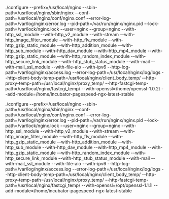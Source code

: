 ./configure --prefix=/usr/local/nginx --sbin-path=/usr/local/nginx/sbin/nginx --conf-path=/usr/local/nginx/conf/nginx.conf --error-log-path=/var/log/nginx/error.log --pid-path=/var/run/nginx/nginx.pid --lock-path=/var/lock/nginx.lock --user=nginx --group=nginx --with-http_ssl_module --with-http_v2_module --with-stream --with-http_image_filter_module --with-http_flv_module --with-http_gzip_static_module --with-http_addition_module --with-http_sub_module --with-http_dav_module --with-http_mp4_module --with-http_gzip_static_module --with-http_random_index_module --with-http_secure_link_module --with-http_stub_status_module --with-mail --with-mail_ssl_module --with-file-aio --with-ipv6 --http-log-path=/var/log/nginx/access.log --error-log-path=/usr/local/nginx/log/logs --http-client-body-temp-path=/usr/local/nginx/client_body_temp/ --http-proxy-temp-path=/usr/local/nginx/proxy_temp/ --http-fastcgi-temp-path=/usr/local/nginx/fastcgi_temp/ --with-openssl=/home/openssl-1.0.2t --add-module=/home/incubator-pagespeed-ngx-latest-stable


./configure --prefix=/usr/local/nginx --sbin-path=/usr/local/nginx/sbin/nginx --conf-path=/usr/local/nginx/conf/nginx.conf --error-log-path=/var/log/nginx/error.log --pid-path=/var/run/nginx/nginx.pid --lock-path=/var/lock/nginx.lock --user=nginx --group=nginx --with-http_ssl_module --with-http_v2_module --with-stream --with-http_image_filter_module --with-http_flv_module --with-http_gzip_static_module --with-http_addition_module --with-http_sub_module --with-http_dav_module --with-http_mp4_module --with-http_gzip_static_module --with-http_random_index_module --with-http_secure_link_module --with-http_stub_status_module --with-mail --with-mail_ssl_module --with-file-aio --with-ipv6 --http-log-path=/var/log/nginx/access.log --error-log-path=/usr/local/nginx/log/logs --http-client-body-temp-path=/usr/local/nginx/client_body_temp/ --http-proxy-temp-path=/usr/local/nginx/proxy_temp/ --http-fastcgi-temp-path=/usr/local/nginx/fastcgi_temp/ --with-openssl=/opt/openssl-1.1.1l --add-module=/home/incubator-pagespeed-ngx-latest-stable
